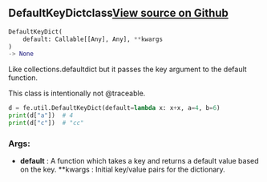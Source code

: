 ## DefaultKeyDict<span class="tag">class</span><a class="sourcelink" href=https://github.com/fastestimator/fastestimator/blob/r1.1/fastestimator/util/util.py/#L553-L574>View source on Github</a>
```python
DefaultKeyDict(
	default: Callable[[Any], Any], **kwargs
)
-> None
```
Like collections.defaultdict but it passes the key argument to the default function.

This class is intentionally not @traceable.

```python
d = fe.util.DefaultKeyDict(default=lambda x: x+x, a=4, b=6)
print(d["a"])  # 4
print(d["c"])  # "cc"
```


<h3>Args:</h3>

* **default** :  A function which takes a key and returns a default value based on the key.
 **kwargs :  Initial key/value pairs for the dictionary.




